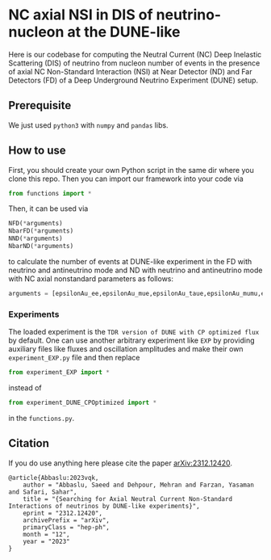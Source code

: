 # NC axial NSI in DIS of neutrino-nucleon at the DUNE-like
Here is our codebase for computing the Neutral Current (NC) Deep Inelastic Scattering (DIS) of neutrino from nucleon number of events in the presence of axial NC Non-Standard Interaction (NSI) at Near Detector (ND) and Far Detectors (FD) of a Deep Underground Neutrino Experiment (DUNE) setup.

## Prerequisite
We just used `python3` with `numpy` and `pandas` libs.

## How to use
First, you should create your own Python script in the same dir where you clone this repo. Then you can import our framework into your code via
```python
from functions import *
```
Then, it can be used via
```python
NFD(*arguments)
NbarFD(*arguments)
NND(*arguments)
NbarND(*arguments)
```
to calculate the number of events at DUNE-like experiment in the FD with neutrino and antineutrino mode and ND with neutrino and antineutrino mode with NC axial nonstandard parameters as follows:
```python
arguments = [epsilonAu_ee,epsilonAu_mue,epsilonAu_taue,epsilonAu_mumu,epsilonAu_taumu,epsilonAu_tautau,epsilonAd_ee,epsilonAd_mue,epsilonAd_taue,epsilonAd_mumu,epsilonAd_taumu,epsilonAd_tautau,epsilonAs_ee,epsilonAs_mue,epsilonAs_taue,epsilonAs_mumu,epsilonAs_taumu,epsilonAs_tautau]
```

### Experiments
The loaded experiment is the `TDR version of DUNE with CP optimized flux` by default. One can use another arbitrary experiment like `EXP` by providing auxiliary files like fluxes and oscillation amplitudes and make their own `experiment_EXP.py` file and then replace
```python
from experiment_EXP import *
```
instead of
```python
from experiment_DUNE_CPOptimized import *
```
in the `functions.py`.

## Citation
If you do use anything here please cite the paper [arXiv:2312.12420](http://arxiv.org/abs/2312.12420).
```
@article{Abbaslu:2023vqk,
    author = "Abbaslu, Saeed and Dehpour, Mehran and Farzan, Yasaman and Safari, Sahar",
    title = "{Searching for Axial Neutral Current Non-Standard Interactions of neutrinos by DUNE-like experiments}",
    eprint = "2312.12420",
    archivePrefix = "arXiv",
    primaryClass = "hep-ph",
    month = "12",
    year = "2023"
}
```
